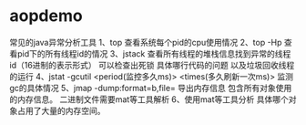 # aopdemo
常见的java异常分析工具
1、top 查看系统每个pid的cpu使用情况
2、top -Hp <pid> 查看pid下的所有线程id<pid>的情况
3、jstack <pid> 查看所有线程的堆栈信息找到异常的线程id（16进制的表示形式） 可以检查出死锁 具体哪行代码的问题 以及垃圾回收线程的运行
4、jstat -gcutil <pid> <period(监控多久ms)> <times(多久刷新一次ms)> 监测gc的具体情况
5、jmap -dump:format=b,file=<filePath> <pid> 导出内存信息 包含所有对象使用的内存信息。 二进制文件需要mat等工具解析
6、使用mat等工具分析 具体哪个对象占用了大量的内存空间。
